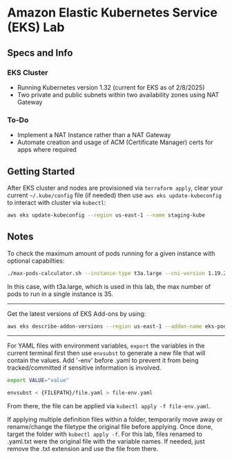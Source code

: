 # Amazon Elastic Kubernetes Service (EKS) Lab

## Specs and Info

### EKS Cluster

- Running Kubernetes version 1.32 (current for EKS as of 2/8/2025)
- Two private and public subnets within two availability zones using NAT Gateway

### To-Do

- Implement a NAT Instance rather than a NAT Gateway
- Automate creation and usage of ACM (Certificate Manager) certs for apps where required

## Getting Started

After EKS cluster and nodes are provisioned via `terraform apply`, clear your current `~/.kube/config` file (if needed) then use `aws eks update-kubeconfig` to interact with cluster via `kubectl`:

```bash
aws eks update-kubeconfig --region us-east-1 --name staging-kube
```

## Notes

To check the maximum amount of pods running for a given instance with optional capabilties:

```bash
./max-pods-calculator.sh --instance-type t3a.large --cni-version 1.19.2-eksbuild.1
```

In this case, with t3a.large, which is used in this lab, the max number of pods to run in a single instance is 35.

* * *

Get the latest versions of EKS Add-ons by using:

```bash
aws eks describe-addon-versions --region us-east-1 --addon-name eks-pod-identity-agent
```

* * *

For YAML files with environment variables, `export` the variables in the current terminal first then use `envsubst` to generate a new file that will contain the values. Add '-env' before .yaml to prevent it from being tracked/committed if sensitive information is involved.

```bash
export VALUE="value"

envsubst < {FILEPATH}/file.yaml > file-env.yaml
```

From there, the file can be applied via `kubectl apply -f file-env.yaml`.

If applying multiple definition files within a folder, temporarily move away or rename/change the filetype the original file before applying. Once done, target the folder with `kubectl apply -f`. For this lab, files renamed to .yaml.txt were the original file with the variable names. If needed, just remove the .txt extension and use the file from there.
